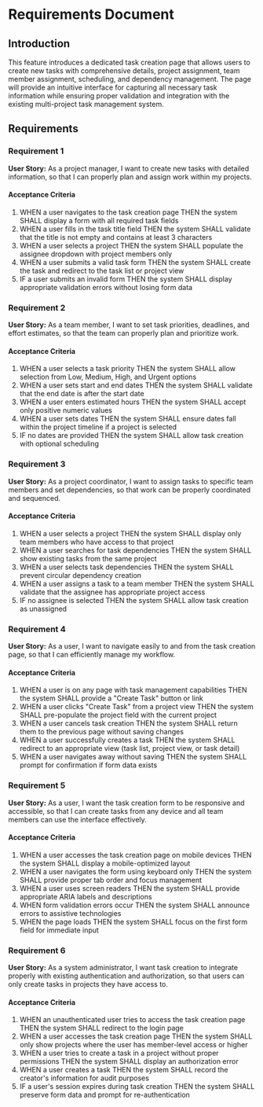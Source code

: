 # Requirements Document

## Introduction

This feature introduces a dedicated task creation page that allows users to create new tasks with comprehensive details, project assignment, team member assignment, scheduling, and dependency management. The page will provide an intuitive interface for capturing all necessary task information while ensuring proper validation and integration with the existing multi-project task management system.

## Requirements

### Requirement 1

**User Story:** As a project manager, I want to create new tasks with detailed information, so that I can properly plan and assign work within my projects.

#### Acceptance Criteria

1. WHEN a user navigates to the task creation page THEN the system SHALL display a form with all required task fields
2. WHEN a user fills in the task title field THEN the system SHALL validate that the title is not empty and contains at least 3 characters
3. WHEN a user selects a project THEN the system SHALL populate the assignee dropdown with project members only
4. WHEN a user submits a valid task form THEN the system SHALL create the task and redirect to the task list or project view
5. IF a user submits an invalid form THEN the system SHALL display appropriate validation errors without losing form data

### Requirement 2

**User Story:** As a team member, I want to set task priorities, deadlines, and effort estimates, so that the team can properly plan and prioritize work.

#### Acceptance Criteria

1. WHEN a user selects a task priority THEN the system SHALL allow selection from Low, Medium, High, and Urgent options
2. WHEN a user sets start and end dates THEN the system SHALL validate that the end date is after the start date
3. WHEN a user enters estimated hours THEN the system SHALL accept only positive numeric values
4. WHEN a user sets dates THEN the system SHALL ensure dates fall within the project timeline if a project is selected
5. IF no dates are provided THEN the system SHALL allow task creation with optional scheduling

### Requirement 3

**User Story:** As a project coordinator, I want to assign tasks to specific team members and set dependencies, so that work can be properly coordinated and sequenced.

#### Acceptance Criteria

1. WHEN a user selects a project THEN the system SHALL display only team members who have access to that project
2. WHEN a user searches for task dependencies THEN the system SHALL show existing tasks from the same project
3. WHEN a user selects task dependencies THEN the system SHALL prevent circular dependency creation
4. WHEN a user assigns a task to a team member THEN the system SHALL validate that the assignee has appropriate project access
5. IF no assignee is selected THEN the system SHALL allow task creation as unassigned

### Requirement 4

**User Story:** As a user, I want to navigate easily to and from the task creation page, so that I can efficiently manage my workflow.

#### Acceptance Criteria

1. WHEN a user is on any page with task management capabilities THEN the system SHALL provide a "Create Task" button or link
2. WHEN a user clicks "Create Task" from a project view THEN the system SHALL pre-populate the project field with the current project
3. WHEN a user cancels task creation THEN the system SHALL return them to the previous page without saving changes
4. WHEN a user successfully creates a task THEN the system SHALL redirect to an appropriate view (task list, project view, or task detail)
5. WHEN a user navigates away without saving THEN the system SHALL prompt for confirmation if form data exists

### Requirement 5

**User Story:** As a user, I want the task creation form to be responsive and accessible, so that I can create tasks from any device and all team members can use the interface effectively.

#### Acceptance Criteria

1. WHEN a user accesses the task creation page on mobile devices THEN the system SHALL display a mobile-optimized layout
2. WHEN a user navigates the form using keyboard only THEN the system SHALL provide proper tab order and focus management
3. WHEN a user uses screen readers THEN the system SHALL provide appropriate ARIA labels and descriptions
4. WHEN form validation errors occur THEN the system SHALL announce errors to assistive technologies
5. WHEN the page loads THEN the system SHALL focus on the first form field for immediate input

### Requirement 6

**User Story:** As a system administrator, I want task creation to integrate properly with existing authentication and authorization, so that users can only create tasks in projects they have access to.

#### Acceptance Criteria

1. WHEN an unauthenticated user tries to access the task creation page THEN the system SHALL redirect to the login page
2. WHEN a user accesses the task creation page THEN the system SHALL only show projects where the user has member-level access or higher
3. WHEN a user tries to create a task in a project without proper permissions THEN the system SHALL display an authorization error
4. WHEN a user creates a task THEN the system SHALL record the creator's information for audit purposes
5. IF a user's session expires during task creation THEN the system SHALL preserve form data and prompt for re-authentication